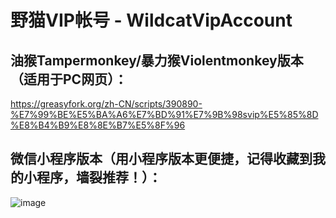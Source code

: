 # 野猫VIP帐号 - WildcatVipAccount

## 油猴Tampermonkey/暴力猴Violentmonkey版本（适用于PC网页）：
https://greasyfork.org/zh-CN/scripts/390890-%E7%99%BE%E5%BA%A6%E7%BD%91%E7%9B%98svip%E5%85%8D%E8%B4%B9%E8%8E%B7%E5%8F%96

## 微信小程序版本（用小程序版本更便捷，记得收藏到我的小程序，墙裂推荐！）：
![image](https://raw.githubusercontent.com/wuxingsanren/wildcat-vip-account/master/images/wxapp_qrcode.png)
